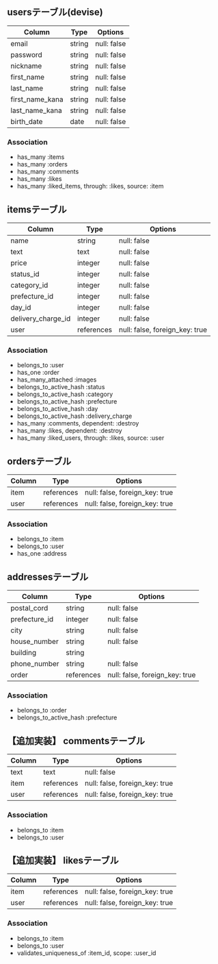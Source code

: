 
## usersテーブル(devise)
| Column          | Type       | Options     |
| --------------- | ---------- | ----------- |
| email           | string     | null: false |
| password        | string     | null: false |
| nickname        | string     | null: false |
| first_name      | string     | null: false |
| last_name       | string     | null: false |
| first_name_kana | string     | null: false |
| last_name_kana  | string     | null: false |
| birth_date      | date       | null: false |

### Association
- has_many :items
- has_many :orders
- has_many :comments
- has_many :likes
- has_many :liked_items, through: :likes, source: :item


## itemsテーブル
| Column             | Type       | Options                        |
| ------------------ | ---------- | ------------------------------ |
| name               | string     | null: false                    |
| text               | text       | null: false                    |
| price              | integer    | null: false                    |
| status_id          | integer    | null: false                    |
| category_id        | integer    | null: false                    |
| prefecture_id      | integer    | null: false                    |
| day_id             | integer    | null: false                    |
| delivery_charge_id | integer    | null: false                    |
| user               | references | null: false, foreign_key: true |

### Association
- belongs_to :user
- has_one :order
- has_many_attached :images
- belongs_to_active_hash :status
- belongs_to_active_hash :category
- belongs_to_active_hash :prefecture
- belongs_to_active_hash :day
- belongs_to_active_hash :delivery_charge
- has_many :comments, dependent: :destroy
- has_many :likes, dependent: :destroy
- has_many :liked_users, through: :likes, source: :user

## ordersテーブル
| Column | Type       | Options                        |
| ------ | ---------- | ------------------------------ |
| item   | references | null: false, foreign_key: true |
| user   | references | null: false, foreign_key: true |

### Association
- belongs_to :item
- belongs_to :user
- has_one :address


## addressesテーブル
| Column        | Type       | Options                        |
| ------------- | ---------- | ------------------------------ |
| postal_cord   | string     | null: false                    |
| prefecture_id | integer    | null: false                    |
| city          | string     | null: false                    |
| house_number  | string     | null: false                    |
| building      | string     |                                |
| phone_number  | string     | null: false                    |
| order         | references | null: false, foreign_key: true |

### Association
- belongs_to :order
- belongs_to_active_hash :prefecture


## 【追加実装】 commentsテーブル
| Column | Type       | Options                        |
| ------ | ---------- | ------------------------------ |
| text   | text       | null: false                    |
| item   | references | null: false, foreign_key: true |
| user   | references | null: false, foreign_key: true |

### Association
- belongs_to :item
- belongs_to :user


## 【追加実装】 likesテーブル
| Column | Type       | Options                        |
| ------ | ---------- | ------------------------------ |
| item   | references | null: false, foreign_key: true |
| user   | references | null: false, foreign_key: true |

### Association
- belongs_to :item
- belongs_to :user
- validates_uniqueness_of :item_id, scope: :user_id